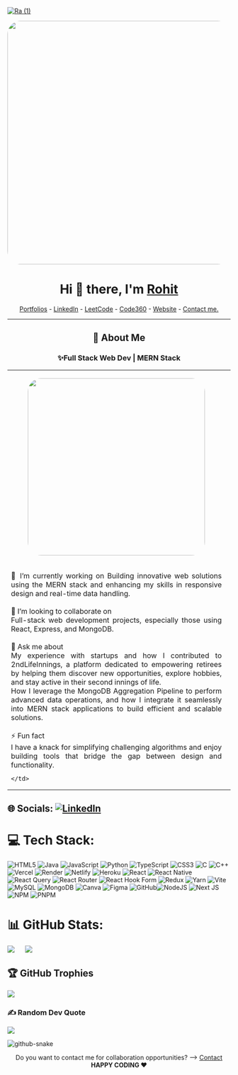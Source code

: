[![Ra (1)](https://github.com/user-attachments/assets/7de16009-037b-482b-ac6d-193455bd8e27)](https://rohittechnical.tech)

 
<p align="center">
  <img src="https://firebasestorage.googleapis.com/v0/b/flexi-coding.appspot.com/o/dempgi7-520f8d5f-63d4-4453-8822-dbc149ae27f8.gif?alt=media&token=91c0c7b2-93c3-4029-b011-1a8703c5730d" 
       width="550" 
       style="border-radius: 30px;">
</p>
  <h1 align="center"> Hi 👋 there, I'm <a  href="https://www.linkedin.com/in/rohit-upreti-12188b298/">Rohit</a> </h1>

<!--- Adding Header Elements -->
<p align="center">
  <a href="https://rohittechnical.tech/">Portfolios</a> -
  <a href="https://www.linkedin.com/in/rohit-upreti-12188b298/">LinkedIn</a> - 
  <a href="https://leetcode.com/u/rohitupreti/">LeetCode</a> -
  <a href="https://www.naukri.com/code360/profile/Rohitupreti/">Code360</a> -
  <a href="https://rohittechnical.tech/">Website</a> -
<a href="mailto:rohitupreti2002@gmail.com">Contact me.</a>

</p>

-----------------------------------------------------------



<h2 align="center"> 💫 About Me</h2>
<h3 align="center"> ✨Full Stack Web Dev | MERN Stack</h3>
<table style="width: 100%; text-align: center; margin: 0 auto;">
  <tr>
    <td style="text-align: justify; padding-right: 20px;">
         <p align="center">
  <img src="https://media4.giphy.com/media/SpopD7IQN2gK3qN4jS/giphy.gif?cid=ecf05e47gwp33241zoz4hahy99chgn0js8c3xkdr1wkcu43e&rid=giphy.gif&ct=g" 
       width="400" 
       style="border-radius: 30px;">
           </p>
           <br>
      🎯 I’m currently working on
      Building innovative web solutions using the MERN stack and enhancing my skills in responsive design and real-time data handling.
      <br><br>🤝 I’m looking to collaborate on<br>Full-stack web development projects, especially those using React, Express, and MongoDB.<br><br>💬 Ask me about<br>My experience with startups and how I contributed to 2ndLifeInnings, a platform dedicated to empowering retirees by helping them discover new opportunities, explore hobbies, and stay active in their second innings of life.<br>How I leverage the MongoDB Aggregation Pipeline to perform advanced data operations, and how I integrate it seamlessly into MERN stack applications to build efficient and scalable solutions.<br><br>⚡ Fun fact<br>I have a knack for simplifying challenging algorithms and enjoy building tools that bridge the gap between design and functionality.
   

    </td>
  </tr>
</table>






## 🌐 Socials: [![LinkedIn](https://img.shields.io/badge/LinkedIn-%230077B5.svg?logo=linkedin&logoColor=white)](https://linkedin.com/in/https://www.linkedin.com/in/rohit-upreti-12188b298)

# 💻 Tech Stack:

![HTML5](https://img.shields.io/badge/html5-%23E34F26.svg?style=for-the-badge&logo=html5&logoColor=white) ![Java](https://img.shields.io/badge/java-%23ED8B00.svg?style=for-the-badge&logo=openjdk&logoColor=white) ![JavaScript](https://img.shields.io/badge/javascript-%23323330.svg?style=for-the-badge&logo=javascript&logoColor=%23F7DF1E) ![Python](https://img.shields.io/badge/python-3670A0?style=for-the-badge&logo=python&logoColor=ffdd54) ![TypeScript](https://img.shields.io/badge/typescript-%23007ACC.svg?style=for-the-badge&logo=typescript&logoColor=white) ![CSS3](https://img.shields.io/badge/css3-%231572B6.svg?style=for-the-badge&logo=css3&logoColor=white) ![C](https://img.shields.io/badge/c-%2300599C.svg?style=for-the-badge&logo=c&logoColor=white) ![C++](https://img.shields.io/badge/c++-%2300599C.svg?style=for-the-badge&logo=c%2B%2B&logoColor=white) ![Vercel](https://img.shields.io/badge/vercel-%23000000.svg?style=for-the-badge&logo=vercel&logoColor=white) ![Render](https://img.shields.io/badge/Render-%46E3B7.svg?style=for-the-badge&logo=render&logoColor=white) ![Netlify](https://img.shields.io/badge/netlify-%23000000.svg?style=for-the-badge&logo=netlify&logoColor=#00C7B7) ![Heroku](https://img.shields.io/badge/heroku-%23430098.svg?style=for-the-badge&logo=heroku&logoColor=white) ![React](https://img.shields.io/badge/react-%2320232a.svg?style=for-the-badge&logo=react&logoColor=%2361DAFB) ![React Native](https://img.shields.io/badge/react_native-%2320232a.svg?style=for-the-badge&logo=react&logoColor=%2361DAFB) ![React Query](https://img.shields.io/badge/-React%20Query-FF4154?style=for-the-badge&logo=react%20query&logoColor=white) ![React Router](https://img.shields.io/badge/React_Router-CA4245?style=for-the-badge&logo=react-router&logoColor=white) ![React Hook Form](https://img.shields.io/badge/React%20Hook%20Form-%23EC5990.svg?style=for-the-badge&logo=reacthookform&logoColor=white) ![Redux](https://img.shields.io/badge/redux-%23593d88.svg?style=for-the-badge&logo=redux&logoColor=white) ![Yarn](https://img.shields.io/badge/yarn-%232C8EBB.svg?style=for-the-badge&logo=yarn&logoColor=white) ![Vite](https://img.shields.io/badge/vite-%23646CFF.svg?style=for-the-badge&logo=vite&logoColor=white) ![MySQL](https://img.shields.io/badge/mysql-4479A1.svg?style=for-the-badge&logo=mysql&logoColor=white) ![MongoDB](https://img.shields.io/badge/MongoDB-%234ea94b.svg?style=for-the-badge&logo=mongodb&logoColor=white) ![Canva](https://img.shields.io/badge/Canva-%2300C4CC.svg?style=for-the-badge&logo=Canva&logoColor=white) ![Figma](https://img.shields.io/badge/figma-%23F24E1E.svg?style=for-the-badge&logo=figma&logoColor=white) ![GitHub](https://img.shields.io/badge/github-%23121011.svg?style=for-the-badge&logo=github&logoColor=white)![NodeJS](https://img.shields.io/badge/node.js-6DA55F?style=for-the-badge&logo=node.js&logoColor=white) ![Next JS](https://img.shields.io/badge/Next-black?style=for-the-badge&logo=next.js&logoColor=white) ![NPM](https://img.shields.io/badge/NPM-%23CB3837.svg?style=for-the-badge&logo=npm&logoColor=white) ![PNPM](https://img.shields.io/badge/pnpm-%234a4a4a.svg?style=for-the-badge&logo=pnpm&logoColor=f69220)


# 📊 GitHub Stats:
<!---![](https://github-readme-stats.vercel.app/api?username=ROHITUPRETI1234&theme=radical&hide_border=false&include_all_commits=true&count_private=true)<br/>-->
![](https://github-readme-streak-stats.herokuapp.com/?user=ROHITUPRETI1234&theme=radical&hide_border=false) &nbsp;&nbsp;&nbsp;&nbsp;
![](https://github-readme-stats.vercel.app/api/top-langs/?username=ROHITUPRETI1234&theme=radical&hide_border=false&include_all_commits=true&count_private=true&layout=compact)

## 🏆 GitHub Trophies
![](https://github-profile-trophy.vercel.app/?username=ROHITUPRETI1234&theme=radical&no-frame=false&no-bg=true&margin-w=4)

### ✍️ Random Dev Quote

![](https://quotes-github-readme.vercel.app/api?type=horizontal&theme=radical)

  
<!--- Body End -->
<picture>
  <source media="(prefers-color-scheme: dark)" srcset="https://raw.githubusercontent.com/tobiasmeyhoefer/tobiasmeyhoefer/output/github-snake-dark.svg" />
  <source media="(prefers-color-scheme: light)" srcset="https://raw.githubusercontent.com/tobiasmeyhoefer/tobiasmeyhoefer/output/github-snake.svg" />
  <img alt="github-snake" src="https://raw.githubusercontent.com/tobiasmeyhoefer/tobiasmeyhoefer/output/github-snake.svg" />
</picture>
<br>
<p align="center">
Do you want to contact me for collaboration opportunities? ⟶ <a href="mailto:rohitupreti2002@gmail.com">Contact</a>
  <br>
<b> HAPPY CODING ❤️</p> </div>
<!--- Footer End -->
